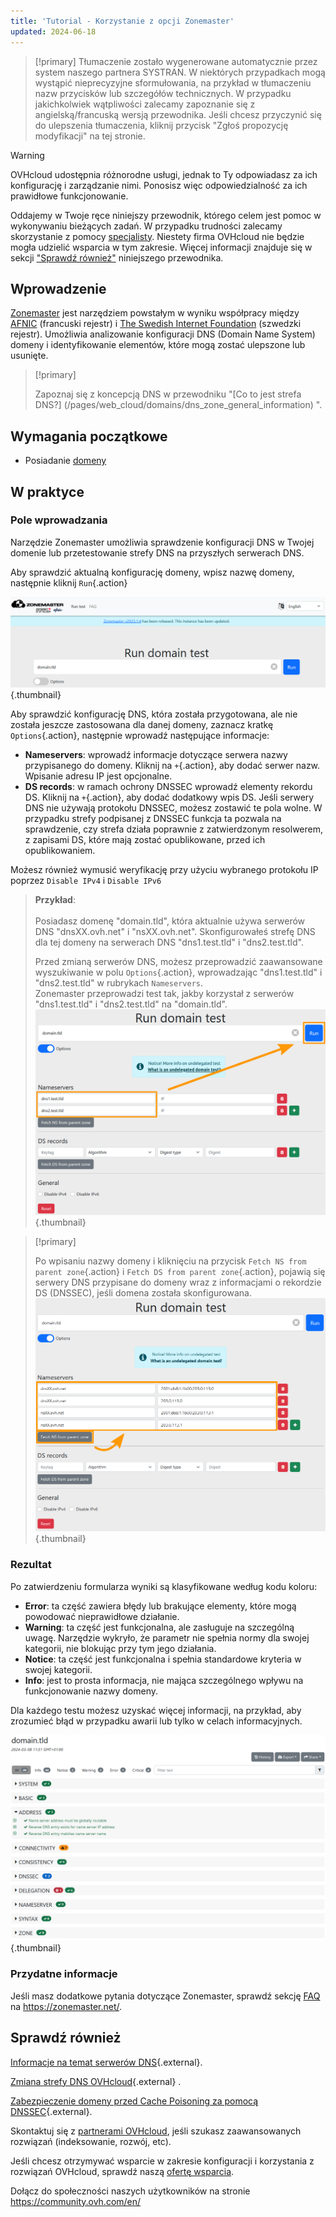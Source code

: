 ```yaml
---
title: 'Tutorial - Korzystanie z opcji Zonemaster'
updated: 2024-06-18
---
```


> [!primary]
> Tłumaczenie zostało wygenerowane automatycznie przez system naszego partnera SYSTRAN. W niektórych przypadkach mogą wystąpić nieprecyzyjne sformułowania, na przykład w tłumaczeniu nazw przycisków lub szczegółów technicznych. W przypadku jakichkolwiek wątpliwości zalecamy zapoznanie się z angielską/francuską wersją przewodnika. Jeśli chcesz przyczynić się do ulepszenia tłumaczenia, kliknij przycisk "Zgłoś propozycję modyfikacji" na tej stronie.
>

> [!warning]
>
> OVHcloud udostępnia różnorodne usługi, jednak to Ty odpowiadasz za ich konfigurację i zarządzanie nimi. Ponosisz więc odpowiedzialność za ich prawidłowe funkcjonowanie.
> 
> Oddajemy w Twoje ręce niniejszy przewodnik, którego celem jest pomoc w wykonywaniu bieżących zadań. W przypadku trudności zalecamy skorzystanie z pomocy [specjalisty](/links/partner). Niestety firma OVHcloud nie będzie mogła udzielić wsparcia w tym zakresie. Więcej informacji znajduje się w sekcji ["Sprawdź również"](#go-further) niniejszego przewodnika.
> 

## Wprowadzenie

[Zonemaster](https://zonemaster.net/en/run-test) jest narzędziem powstałym w wyniku współpracy między [AFNIC](https://www.afnic.fr/en/) (francuski rejestr) i [The Swedish Internet Foundation](https://internetstiftelsen.se/en/) (szwedzki rejestr). Umożliwia analizowanie konfiguracji DNS (Domain Name System) domeny i identyfikowanie elementów, które mogą zostać ulepszone lub usunięte.

> [!primary]
>
> Zapoznaj się z koncepcją DNS w przewodniku "[Co to jest strefa DNS?] (/pages/web_cloud/domains/dns_zone_general_information) ".

## Wymagania początkowe

- Posiadanie [domeny](/links/web/domains)

## W praktyce

### Pole wprowadzania

Narzędzie Zonemaster umożliwia sprawdzenie konfiguracji DNS w Twojej domenie lub przetestowanie strefy DNS na przyszłych serwerach DNS.

Aby sprawdzić aktualną konfigurację domeny, wpisz nazwę domeny, następnie kliknij `Run`{.action}

![Zrzut ekranu z formularza Zonemaster. Domena "domain.tld" została zarejestrowana i jest gotowa do przetestowania.](images/run-domain-test.png){.thumbnail}

Aby sprawdzić konfigurację DNS, która została przygotowana, ale nie została jeszcze zastosowana dla danej domeny, zaznacz kratkę `Options`{.action}, następnie wprowadź następujące informacje:

- **Nameservers**: wprowadź informacje dotyczące serwera nazwy przypisanego do domeny. Kliknij na `+`{.action}, aby dodać serwer nazw. Wpisanie adresu IP jest opcjonalne.
- **DS records**: w ramach ochrony DNSSEC wprowadź elementy rekordu DS. Kliknij na `+`{.action}, aby dodać dodatkowy wpis DS. Jeśli serwery DNS nie używają protokołu DNSSEC, możesz zostawić te pola wolne. W przypadku strefy podpisanej z DNSSEC funkcja ta pozwala na sprawdzenie, czy strefa działa poprawnie z zatwierdzonym resolwerem, z zapisami DS, które mają zostać opublikowane, przed ich opublikowaniem.

Możesz również wymusić weryfikację przy użyciu wybranego protokołu IP poprzez `Disable IPv4` i `Disable IPv6`

> **Przykład**:<br><br> Posiadasz domenę "domain.tld", która aktualnie używa serwerów DNS "dnsXX.ovh.net" i "nsXX.ovh.net". Skonfigurowałeś strefę DNS dla tej domeny na serwerach DNS "dns1.test.tld" i "dns2.test.tld".<br>
>
> Przed zmianą serwerów DNS, możesz przeprowadzić zaawansowane wyszukiwanie w polu `Options`{.action}, wprowadzając "dns1.test.tld" i "dns2.test.tld" w rubrykach `Nameservers`.<br>
> Zonemaster przeprowadzi test tak, jakby korzystał z serwerów "dns1.test.tld" i "dns2.test.tld" na "domain.tld".<br>
> ![Zrzut ekranu z zaawansowanych opcji formularza Zonemaster. Dwa serwery nazw "dns1.test.tld" i "dns2.test.tld" zostały wpisane w sekcji "Serwery nazw" formularza.](images/run-domain-test-nameservers-option.png){.thumbnail}

> [!primary]
>
> Po wpisaniu nazwy domeny i kliknięciu na przycisk `Fetch NS from parent zone`{.action} i `Fetch DS from parent zone`{.action}, pojawią się serwery DNS przypisane do domeny wraz z informacjami o rekordzie DS (DNSSEC), jeśli domena została skonfigurowana.
> ![Zrzut ekranu przedstawiający zaawansowane opcje formularza Zonemaster. Przycisk "Fetch NS from parent zone" jest podświetlony, a serwery nazw domeny „domain.tld” są wstępnie wypełnione w sekcji Serwery nazw formularza.](images/fetch-ns-from-parent-zone.png){.thumbnail}

### Rezultat

Po zatwierdzeniu formularza wyniki są klasyfikowane według kodu koloru:

- **Error**: ta część zawiera błędy lub brakujące elementy, które mogą powodować nieprawidłowe działanie.
- **Warning**: ta część jest funkcjonalna, ale zasługuje na szczególną uwagę. Narzędzie wykryło, że parametr nie spełnia normy dla swojej kategorii, nie blokując przy tym jego działania.
- **Notice**: ta część jest funkcjonalna i spełnia standardowe kryteria w swojej kategorii.
- **Info**: jest to prosta informacja, nie mająca szczególnego wpływu na funkcjonowanie nazwy domeny. 

Dla każdego testu możesz uzyskać więcej informacji, na przykład, aby zrozumieć błąd w przypadku awarii lub tylko w celach informacyjnych.

![Zrzut ekranu strony wyników Zonemaster dla domeny "domain.tld". Sekcja "Address" jest rozwinięta.](images/domain-analysis.png){.thumbnail}

### Przydatne informacje

Jeśli masz dodatkowe pytania dotyczące Zonemaster, sprawdź sekcję [FAQ](https://zonemaster.net/en/faq) na <https://zonemaster.net/>.

## Sprawdź również <a name="go-further"></a>

[Informacje na temat serwerów DNS](/pages/web_cloud/domains/dns_server_general_information){.external}.

[Zmiana strefy DNS OVHcloud](/pages/web_cloud/domains/dns_zone_edit){.external} .

[Zabezpieczenie domeny przed Cache Poisoning za pomocą DNSSEC](/pages/web_cloud/domains/dns_dnssec){.external}.

Skontaktuj się z [partnerami OVHcloud](/links/partner), jeśli szukasz zaawansowanych rozwiązań (indeksowanie, rozwój, etc).

Jeśli chcesz otrzymywać wsparcie w zakresie konfiguracji i korzystania z rozwiązań OVHcloud, sprawdź naszą [ofertę wsparcia](/links/support).

Dołącz do społeczności naszych użytkowników na stronie <https://community.ovh.com/en/>